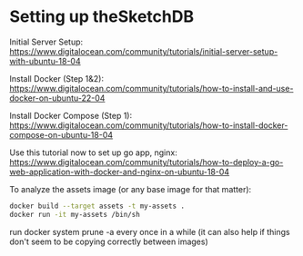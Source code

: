 # Setting up theSketchDB

Initial Server Setup: https://www.digitalocean.com/community/tutorials/initial-server-setup-with-ubuntu-18-04

Install Docker (Step 1&2): https://www.digitalocean.com/community/tutorials/how-to-install-and-use-docker-on-ubuntu-22-04

Install Docker Compose (Step 1): https://www.digitalocean.com/community/tutorials/how-to-install-docker-compose-on-ubuntu-18-04

Use this tutorial now to set up go app, nginx:
https://www.digitalocean.com/community/tutorials/how-to-deploy-a-go-web-application-with-docker-and-nginx-on-ubuntu-18-04


To analyze the assets image (or any base image for that matter):

```bash
docker build --target assets -t my-assets .
docker run -it my-assets /bin/sh
```

run docker system prune -a every once in a while (it can also help if things don't seem to be copying correctly between images)
